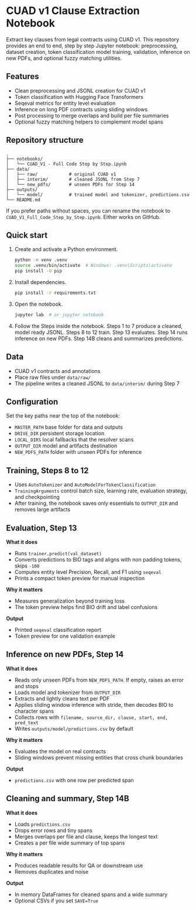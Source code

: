 # CUAD v1 Clause Extraction Notebook

Extract key clauses from legal contracts using CUAD v1. This repository provides an end to end, step by step Jupyter notebook: preprocessing, dataset creation, token classification model training, validation, inference on new PDFs, and optional fuzzy matching utilities.

## Features
- Clean preprocessing and JSONL creation for CUAD v1
- Token classification with Hugging Face Transformers
- Seqeval metrics for entity level evaluation
- Inference on long PDF contracts using sliding windows
- Post processing to merge overlaps and build per file summaries
- Optional fuzzy matching helpers to complement model spans

## Repository structure
```
.
├── notebooks/
│   └── CUAD_V1 - Full Code Step by Step.ipynb
├── data/
│   ├── raw/            # original CUAD v1
│   ├── interim/        # cleaned JSONL from Step 7
│   └── new_pdfs/       # unseen PDFs for Step 14
├── outputs/
│   └── model/          # trained model and tokenizer, predictions.csv
└── README.md
```

If you prefer paths without spaces, you can rename the notebook to `CUAD_V1_Full_Code_Step_by_Step.ipynb`. Either works on GitHub.

## Quick start
1. Create and activate a Python environment.
   ```bash
   python -m venv .venv
   source .venv/bin/activate  # Windows: .venv\Scripts\activate
   pip install -U pip
   ```

2. Install dependencies.
   ```bash
   pip install -r requirements.txt
   ```

3. Open the notebook.
   ```bash
   jupyter lab  # or jupyter notebook
   ```

4. Follow the Steps inside the notebook. Steps 1 to 7 produce a cleaned, model ready JSONL. Steps 8 to 12 train. Step 13 evaluates. Step 14 runs inference on new PDFs. Step 14B cleans and summarizes predictions.

## Data
- CUAD v1 contracts and annotations
- Place raw files under `data/raw/`
- The pipeline writes a cleaned JSONL to `data/interim/` during Step 7

## Configuration
Set the key paths near the top of the notebook:
- `MASTER_PATH` base folder for data and outputs
- `DRIVE_DIR` persistent storage location
- `LOCAL_DIRS` local fallbacks that the resolver scans
- `OUTPUT_DIR` model and artifacts destination
- `NEW_PDFS_PATH` folder with unseen PDFs for inference

## Training, Steps 8 to 12
- Uses `AutoTokenizer` and `AutoModelForTokenClassification`
- `TrainingArguments` control batch size, learning rate, evaluation strategy, and checkpointing
- After training, the notebook saves only essentials to `OUTPUT_DIR` and removes large artifacts

## Evaluation, Step 13
**What it does**
- Runs `trainer.predict(val_dataset)`
- Converts predictions to BIO tags and aligns with non padding tokens, skips `-100`
- Computes entity level Precision, Recall, and F1 using `seqeval`
- Prints a compact token preview for manual inspection

**Why it matters**
- Measures generalization beyond training loss
- The token preview helps find BIO drift and label confusions

**Output**
- Printed `seqeval` classification report
- Token preview for one validation example

## Inference on new PDFs, Step 14
**What it does**
- Reads only unseen PDFs from `NEW_PDFS_PATH`. If empty, raises an error and stops
- Loads model and tokenizer from `OUTPUT_DIR`
- Extracts and lightly cleans text per PDF
- Applies sliding window inference with stride, then decodes BIO to character spans
- Collects rows with `filename, source_dir, clause, start, end, pred_text`
- Writes `outputs/model/predictions.csv` by default

**Why it matters**
- Evaluates the model on real contracts
- Sliding windows prevent missing entities that cross chunk boundaries

**Output**
- `predictions.csv` with one row per predicted span

## Cleaning and summary, Step 14B
**What it does**
- Loads `predictions.csv`
- Drops error rows and tiny spans
- Merges overlaps per file and clause, keeps the longest text
- Creates a per file wide summary of top spans

**Why it matters**
- Produces readable results for QA or downstream use
- Removes duplicates and noise

**Output**
- In memory DataFrames for cleaned spans and a wide summary
- Optional CSVs if you set `SAVE=True`
